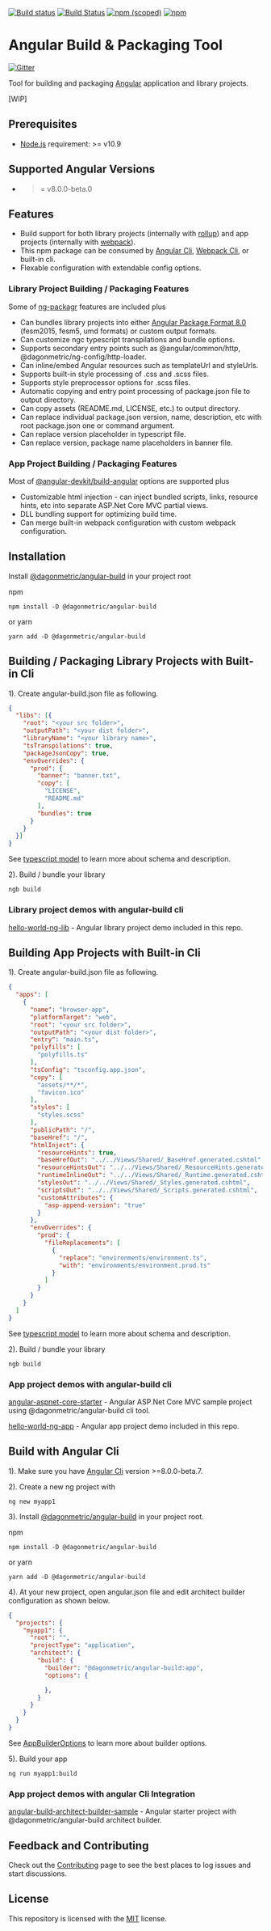 [![Build status](https://ci.appveyor.com/api/projects/status/195c2h2orc2q2rur?svg=true)](https://ci.appveyor.com/project/admindagonmetriccom/angular-build)
[![Build Status](https://dev.azure.com/DagonMetric/angular-build/_apis/build/status/DagonMetric.angular-build?branchName=master)](https://dev.azure.com/DagonMetric/angular-build/_build/latest?definitionId=3&branchName=master)
[![npm (scoped)](https://img.shields.io/npm/v/@dagonmetric/angular-build.svg)](https://www.npmjs.com/package/@dagonmetric/angular-build)
[![npm](https://img.shields.io/npm/dm/@dagonmetric/angular-build.svg)](https://www.npmjs.com/package/@dagonmetric/angular-build)

# Angular Build & Packaging Tool

[![Gitter](https://badges.gitter.im/DagonMetric/angular-build.svg)](https://gitter.im/DagonMetric/angular-build?utm_source=badge&utm_medium=badge&utm_campaign=pr-badge)

Tool for building and packaging [Angular](https://angular.io/) application and library projects.

[WIP]

## Prerequisites

* [Node.js](https://nodejs.org/en/download/) requirement:  >= v10.9

## Supported Angular Versions

* >= v8.0.0-beta.0

## Features

* Build support for both library projects (internally with [rollup](https://rollupjs.org)) and app projects (internally with [webpack](https://webpack.js.org)).
* This npm package can be consumed by [Angular Cli](https://cli.angular.io), [Webpack Cli](https://www.npmjs.com/package/webpack-cli), or built-in cli.
* Flexable configuration with extendable config options.

### Library Project Building / Packaging Features

Some of [ng-packagr](https://github.com/ng-packagr/ng-packagr) features are included plus

* Can bundles library projects into either [Angular Package Format 8.0](https://docs.google.com/document/d/1CZC2rcpxffTDfRDs6p1cfbmKNLA6x5O-NtkJglDaBVs/preview) (fesm2015, fesm5, umd formats) or custom output formats.
* Can customize ngc typescript transpilations and bundle options.
* Supports secondary entry points such as @angular/common/http, @dagonmetric/ng-config/http-loader.
* Can inline/embed Angular resources such as templateUrl and styleUrls.
* Supports built-in style processing of .css and .scss files.
* Supports style preprocessor options for .scss files.
* Automatic copying and entry point processing of package.json file to output directory.
* Can copy assets (README.md, LICENSE, etc.) to output directory.
* Can replace individual package.json version, name, description, etc with root package.json one or command argument.
* Can replace version placeholder in typescript file.
* Can replace version, package name placeholders in banner file.

### App Project Building / Packaging Features

Most of [@angular-devkit/build-angular](https://www.npmjs.com/package/@angular-devkit/build-angular) options are supported plus

* Customizable html injection - can inject bundled scripts, links, resource hints, etc into separate ASP.Net Core MVC partial views.
* DLL bundling support for optimizing build time.
* Can merge built-in webpack configuration with custom webpack configuration.

## Installation

Install [@dagonmetric/angular-build](https://www.npmjs.com/package/@dagonmetric/angular-build) in your project root

npm

```shell
npm install -D @dagonmetric/angular-build
```

or yarn

```shell
yarn add -D @dagonmetric/angular-build
```

## Building / Packaging Library Projects with Built-in Cli

1). Create angular-build.json file as following.

```json
{
  "libs": [{
    "root": "<your src folder>",
    "outputPath": "<your dist folder>",
    "libraryName": "<your library name>",
    "tsTranspilations": true,
    "packageJsonCopy": true,
    "envOverrides": {
      "prod": {
        "banner": "banner.txt",
        "copy": [
          "LICENSE",
          "README.md"
        ],
        "bundles": true
      }
    }
  }]
}
```

See [typescript model](https://github.com/DagonMetric/angular-build/blob/master/src/models/lib-project-config.ts) to learn more about schema and description.

2). Build / bundle your library

```shell
ngb build
```

### Library project demos with angular-build cli

[hello-world-ng-lib](https://github.com/DagonMetric/angular-build/tree/master/samples/hello-world-ng-lib) - Angular library project demo included in this repo.

## Building App Projects with Built-in Cli

1). Create angular-build.json file as following.

```json
{  
  "apps": [
    {
      "name": "browser-app",
      "platformTarget": "web",
      "root": "<your src folder>",
      "outputPath": "<your dist folder>",
      "entry": "main.ts",
      "polyfills": [
        "polyfills.ts"
      ],
      "tsConfig": "tsconfig.app.json",
      "copy": [
        "assets/**/*",
        "favicon.ico"
      ],
      "styles": [
        "styles.scss"
      ],
      "publicPath": "/",
      "baseHref": "/",
      "htmlInject": {
        "resourceHints": true,
        "baseHrefOut": "../../Views/Shared/_BaseHref.generated.cshtml",
        "resourceHintsOut": "../../Views/Shared/_ResourceHints.generated.cshtml",
        "runtimeInlineOut": "../../Views/Shared/_Runtime.generated.cshtml",
        "stylesOut": "../../Views/Shared/_Styles.generated.cshtml",
        "scriptsOut": "../../Views/Shared/_Scripts.generated.cshtml",
        "customAttributes": {
          "asp-append-version": "true"
        }
      },
      "envOverrides": {
        "prod": {
          "fileReplacements": [
            {
              "replace": "environments/environment.ts",
              "with": "environments/environment.prod.ts"
            }
          ]
        }
      }
    }
  ]
}
```

See [typescript model](https://github.com/DagonMetric/angular-build/blob/master/src/models/app-project-config.ts) to learn more about schema and description.

2). Build / bundle your library

```shell
ngb build
```

### App project demos with angular-build cli

[angular-aspnet-core-starter](https://github.com/mmzliveid/angular-aspnet-core-starter) - Angular ASP.Net Core MVC sample project using @dagonmetric/angular-build cli tool.

[hello-world-ng-app](https://github.com/DagonMetric/angular-build/tree/master/samples/hello-world-ng-app) - Angular app project demo included in this repo.

## Build with Angular Cli

1). Make sure you have [Angular Cli](https://www.npmjs.com/package/@angular/cli) version >=8.0.0-beta.7.

2). Create a new ng project with

```shell
ng new myapp1
```

3). Install [@dagonmetric/angular-build](https://www.npmjs.com/package/@dagonmetric/angular-build) in your project root.

npm

```shell
npm install -D @dagonmetric/angular-build
```

or yarn

```shell
yarn add -D @dagonmetric/angular-build
```

4). At your new project, open angular.json file and edit architect builder configuration as shown below.

```json
{
  "projects": {
    "myapp1": {
      "root": "",
      "projectType": "application",
      "architect": {
        "build": {
          "builder": "@dagonmetric/angular-build:app",
          "options": {

          },
        }
      }
    }
  }
}
```

See [AppBuilderOptions](https://github.com/DagonMetric/angular-build/blob/master/src/architect/models/app-builder-options.ts) to learn more about builder options.

5). Build your app

```shell
ng run myapp1:build
```

### App project demos with angular Cli Integration

[angular-build-architect-builder-sample](https://github.com/mmzliveid/angular-build-architect-builder-sample) - Angular starter project with @dagonmetric/angular-build architect builder.

## Feedback and Contributing

Check out the [Contributing](CONTRIBUTING.md) page to see the best places to log issues and start discussions.

## License

This repository is licensed with the [MIT](LICENSE) license.